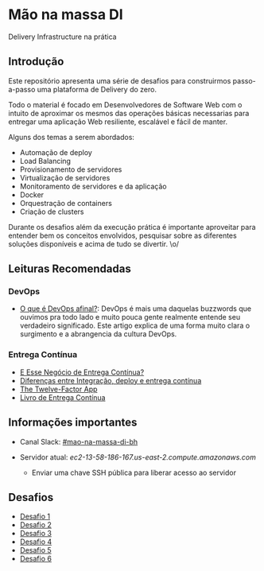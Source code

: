 # Mão na massa DI
Delivery Infrastructure na prática

## Introdução

Este repositório apresenta uma série de desafios para construirmos passo-a-passo uma plataforma de Delivery do zero.

Todo o material é focado em Desenvolvedores de Software Web com o intuito de aproximar os mesmos das operações básicas necessarias para entregar uma aplicação Web resiliente, escalável e fácil de manter.

Alguns dos temas a serem abordados:
* Automação de deploy
* Load Balancing
* Provisionamento de servidores
* Virtualização de servidores
* Monitoramento de servidores e da aplicação
* Docker
* Orquestração de containers
* Criação de clusters

Durante os desafios além da execução prática é importante aproveitar para entender bem os conceitos envolvidos, pesquisar sobre as diferentes soluções disponíveis e acima de tudo se divertir. \o/

## Leituras Recomendadas

### DevOps

* [O que é DevOps afinal?](http://gutocarvalho.net/octopress/2013/03/16/o-que-e-um-devops-afinal/): DevOps é mais uma daquelas buzzwords que ouvimos pra todo lado e muito pouca gente realmente entende seu verdadeiro significado. Este artigo explica de uma forma muito clara o surgimento e a abrangencia da cultura DevOps.

### Entrega Contínua

* [E Esse Negócio de Entrega Contínua?](https://brizeno.wordpress.com/2014/01/27/e-esse-negocio-de-entrega-continua/)
* [Diferenças entre Integração, deploy e entrega contínua](https://www.4linux.com.br/diferencas-entre-integracao-deploy-e-entrega-continua)
* [The Twelve-Factor App](https://12factor.net/)
* [Livro de Entrega Contínua](https://www.amazon.com.br/Entrega-Cont%C3%ADnua-Entregar-Software-Confi%C3%A1vel/dp/8582601034)

## Informações importantes

* Canal Slack: [#mao-na-massa-di-bh](https://thoughtworks.slack.com/archives/C6XAK94HL)

* Servidor atual: *ec2-13-58-186-167.us-east-2.compute.amazonaws.com*
  * Enviar uma chave SSH pública para liberar acesso ao servidor

## Desafios

* [Desafio 1](desafios/D1.md)
* [Desafio 2](desafios/D2.md)
* [Desafio 3](desafios/D3.md)
* [Desafio 4](desafios/D4.md)
* [Desafio 5](desafios/D5.md)
* [Desafio 6](desafios/D6.md)

